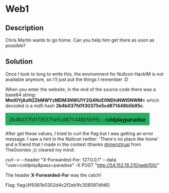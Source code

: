 # Web1

## Description

Chris Martin wants to go home. Can you help him get there as soon as possible?


## Solution

Once I took to long to write this, the environment for Nullcon HackIM is not available anymore, so I'll just put the things I remember :D

When you enter the website, in the end of the source code there was a base64 string: <b>MmI0YjAzN2ZkMWYzMDM3NWU1Y2Q4NzE0NDhiNWI5NWM=</b> which decoded is a md5 hash <b>2b4b037fd1f30375e5cd871448b5b95c</b>.

![1](1.png)

After get these values, I tried to curl the flag but I was getting an error message.
I saw a hint in the Nullcon twitter: 'There's no place like home' and a friend that I made in the contest (thanks [@menztrual](https://twitter.com/menztrual) from TheGoonies ;)) cleared my mind:

curl -v --header "X-Forwarded-For: 127.0.0.1" --data "user=coldplay&pass=paradise" -X POST "http://54.152.19.210/web100/"

The header <b>X-Forwarded-For</b> was the catch!

Flag: flag{4f9361b0302d4c2f2eb1fc308587dfd6}